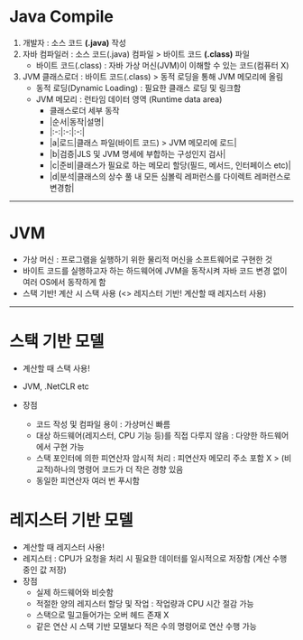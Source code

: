 # Java Compile
1. 개발자 : 소스 코드 **(.java)** 작성
2. 자바 컴파일러 : 소스 코드(.java) 컴파일 > 바이트 코드 **(.class)** 파일
   - 바이트 코드(.class) : 자바 가상 머신(JVM)이 이해할 수 있는 코드(컴퓨터 X)
3. JVM 클래스로더 : 바이트 코드(.class) > 동적 로딩을 통해 JVM 메모리에 올림
   - 동적 로딩(Dynamic Loading) : 필요한 클래스 로딩 및 링크함
   - JVM 메모리 : 런타임 데이터 영역 (Runtime data area)
     - 클래스로더 세부 동작
     - |순서|동작|설명|
     - |:-:|:-:|:-:|
     - |a|로드|클래스 파일(바이트 코드) > JVM 메모리에 로드|
     - |b|검증|JLS 및 JVM 명세에 부합하는 구성인지 검사|
     - |c|준비|클래스가 필요로 하는 메모리 할당(필드, 메서드, 인터페이스 etc)|
     - |d|분석|클래스의 상수 풀 내 모든 심볼릭 레퍼런스를 다이렉트 레퍼런스로 변경함|
* * *
# JVM
- 가상 머신 : 프로그램을 실행하기 위한 물리적 머신을 소프트웨어로 구현한 것
- 바이트 코드를 실행하고자 하는 하드웨어에 JVM을 동작시켜 자바 코드 변경 없이 여러 OS에서 동작하게 함
- 스택 기반! 계산 시 스택 사용 (<> 레지스터 기반! 계산할 때 레지스터 사용)
* * *
# 스택 기반 모델
- 계산할 때 스택 사용!
- JVM, .NetCLR etc

- 장점
  - 코드 작성 및 컴파일 용이 : 가상머신 빠름
  - 대상 하드웨어(레지스터, CPU 기능 등)를 직접 다루지 않음 : 다양한 하드웨어에서 구현 가능
  - 스택 포인터에 의한 피연산자 암시적 처리 : 피연산자 메모리 주소 포함 X > (비교적)하나의 명령어 코드가 더 작은 경향 있음
  - 동일한 피연산자 여러 번 푸시함

# 레지스터 기반 모델
- 계산할 때 레지스터 사용!
- 레지스터 : CPU가 요청을 처리 시 필요한 데이터를 일시적으로 저장함 (계산 수행 중인 값 저장)
- 장점
  - 실제 하드웨어와 비슷함
  - 적절한 양의 레지스터 할당 및 작업 : 작업량과 CPU 시간 절감 가능
  - 스택으로 밀고들어가는 오버 헤드 존재 X
  - 같은 연산 시 스택 기반 모델보다 적은 수의 명령어로 연산 수행 가능
